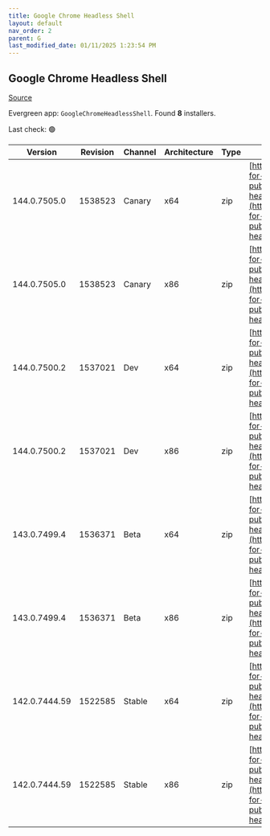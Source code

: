 ```yaml
---
title: Google Chrome Headless Shell
layout: default
nav_order: 2
parent: G
last_modified_date: 01/11/2025 1:23:54 PM
---
```


## Google Chrome Headless Shell

[Source](https://googlechromelabs.github.io/chrome-for-testing/)

Evergreen app: `GoogleChromeHeadlessShell`. Found **8** installers.

Last check: 🟢

| Version       | Revision | Channel | Architecture | Type | URI                                                                                                                                                                                                                          |
| ------------- | -------- | ------- | ------------ | ---- | ---------------------------------------------------------------------------------------------------------------------------------------------------------------------------------------------------------------------------- |
| 144.0.7505.0  | 1538523  | Canary  | x64          | zip  | [https://storage.googleapis.com/chrome-for-testing-public/144.0.7505.0/win64/chrome-headless-shell-win64.zip](https://storage.googleapis.com/chrome-for-testing-public/144.0.7505.0/win64/chrome-headless-shell-win64.zip)   |
| 144.0.7505.0  | 1538523  | Canary  | x86          | zip  | [https://storage.googleapis.com/chrome-for-testing-public/144.0.7505.0/win32/chrome-headless-shell-win32.zip](https://storage.googleapis.com/chrome-for-testing-public/144.0.7505.0/win32/chrome-headless-shell-win32.zip)   |
| 144.0.7500.2  | 1537021  | Dev     | x64          | zip  | [https://storage.googleapis.com/chrome-for-testing-public/144.0.7500.2/win64/chrome-headless-shell-win64.zip](https://storage.googleapis.com/chrome-for-testing-public/144.0.7500.2/win64/chrome-headless-shell-win64.zip)   |
| 144.0.7500.2  | 1537021  | Dev     | x86          | zip  | [https://storage.googleapis.com/chrome-for-testing-public/144.0.7500.2/win32/chrome-headless-shell-win32.zip](https://storage.googleapis.com/chrome-for-testing-public/144.0.7500.2/win32/chrome-headless-shell-win32.zip)   |
| 143.0.7499.4  | 1536371  | Beta    | x64          | zip  | [https://storage.googleapis.com/chrome-for-testing-public/143.0.7499.4/win64/chrome-headless-shell-win64.zip](https://storage.googleapis.com/chrome-for-testing-public/143.0.7499.4/win64/chrome-headless-shell-win64.zip)   |
| 143.0.7499.4  | 1536371  | Beta    | x86          | zip  | [https://storage.googleapis.com/chrome-for-testing-public/143.0.7499.4/win32/chrome-headless-shell-win32.zip](https://storage.googleapis.com/chrome-for-testing-public/143.0.7499.4/win32/chrome-headless-shell-win32.zip)   |
| 142.0.7444.59 | 1522585  | Stable  | x64          | zip  | [https://storage.googleapis.com/chrome-for-testing-public/142.0.7444.59/win64/chrome-headless-shell-win64.zip](https://storage.googleapis.com/chrome-for-testing-public/142.0.7444.59/win64/chrome-headless-shell-win64.zip) |
| 142.0.7444.59 | 1522585  | Stable  | x86          | zip  | [https://storage.googleapis.com/chrome-for-testing-public/142.0.7444.59/win32/chrome-headless-shell-win32.zip](https://storage.googleapis.com/chrome-for-testing-public/142.0.7444.59/win32/chrome-headless-shell-win32.zip) |
